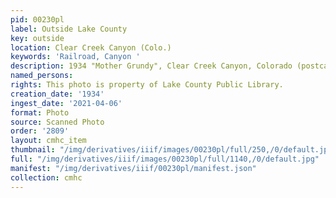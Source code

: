 ```yaml
---
pid: 00230pl
label: Outside Lake County
key: outside
location: Clear Creek Canyon (Colo.)
keywords: 'Railroad, Canyon '
description: 1934 "Mother Grundy", Clear Creek Canyon, Colorado (postcard)
named_persons: 
rights: This photo is property of Lake County Public Library.
creation_date: '1934'
ingest_date: '2021-04-06'
format: Photo
source: Scanned Photo
order: '2809'
layout: cmhc_item
thumbnail: "/img/derivatives/iiif/images/00230pl/full/250,/0/default.jpg"
full: "/img/derivatives/iiif/images/00230pl/full/1140,/0/default.jpg"
manifest: "/img/derivatives/iiif/00230pl/manifest.json"
collection: cmhc
---
```

